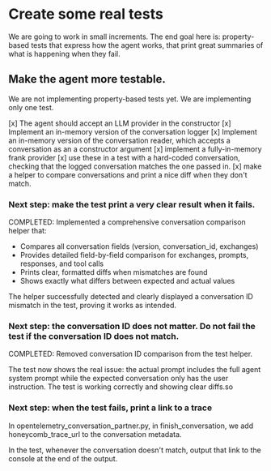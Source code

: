 # Create some real tests

We are going to work in small increments.
The end goal here is: property-based tests that express how the agent works, that print great summaries of what is happening when they fail.

## Make the agent more testable.

We are not implementing property-based tests yet. We are implementing only one test.

[x] The agent should accept an LLM provider in the constructor
[x] Implement an in-memory version of the conversation logger
[x] Implement an in-memory version of the conversation reader, which accepts a conversation as an a constructor argument
[x] implement a fully-in-memory frank provider
[x] use these in a test with a hard-coded conversation, checking that the logged conversation matches the one passed in.
[x] make a helper to compare conversations and print a nice diff when they don't match.

### Next step: make the test print a very clear result when it fails.

COMPLETED: Implemented a comprehensive conversation comparison helper that:
- Compares all conversation fields (version, conversation_id, exchanges)
- Provides detailed field-by-field comparison for exchanges, prompts, responses, and tool calls
- Prints clear, formatted diffs when mismatches are found
- Shows exactly what differs between expected and actual values

The helper successfully detected and clearly displayed a conversation ID mismatch in the test, proving it works as intended.

### Next step: the conversation ID does not matter. Do not fail the test if the conversation ID does not match.

COMPLETED: Removed conversation ID comparison from the test helper. 

The test now shows the real issue: the actual prompt includes the full agent system prompt while the expected conversation only has the user instruction. The test is working correctly and showing clear diffs.so

### Next step: when the test fails, print a link to a trace

In opentelemetry_conversation_partner.py, in finish_conversation, we add honeycomb_trace_url to the conversation metadata.

In the test, whenever the conversation doesn't match, output that link to the console at the end of the output.